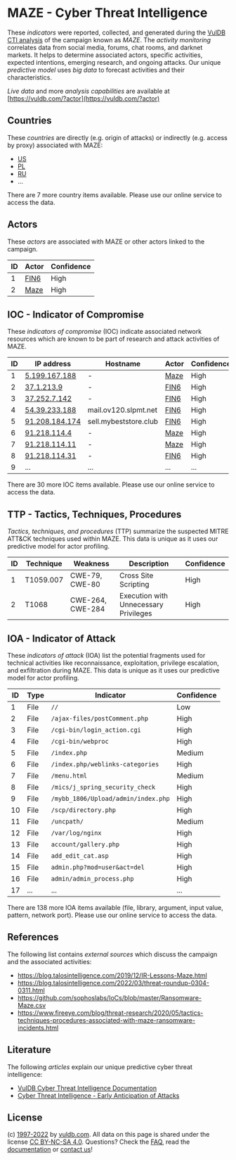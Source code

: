 # MAZE - Cyber Threat Intelligence

These _indicators_ were reported, collected, and generated during the [VulDB CTI analysis](https://vuldb.com/?kb.cti) of the campaign known as _MAZE_. The _activity monitoring_ correlates data from social media, forums, chat rooms, and darknet markets. It helps to determine associated actors, specific activities, expected intentions, emerging research, and ongoing attacks. Our unique _predictive model_ uses _big data_ to forecast activities and their characteristics.

_Live data_ and more _analysis capabilities_ are available at [https://vuldb.com/?actor](https://vuldb.com/?actor)

## Countries

These _countries_ are directly (e.g. origin of attacks) or indirectly (e.g. access by proxy) associated with MAZE:

* [US](https://vuldb.com/?country.us)
* [PL](https://vuldb.com/?country.pl)
* [RU](https://vuldb.com/?country.ru)
* ...

There are 7 more country items available. Please use our online service to access the data.

## Actors

These _actors_ are associated with MAZE or other actors linked to the campaign.

ID | Actor | Confidence
-- | ----- | ----------
1 | [FIN6](https://vuldb.com/?actor.fin6) | High
2 | [Maze](https://vuldb.com/?actor.maze) | High

## IOC - Indicator of Compromise

These _indicators of compromise_ (IOC) indicate associated network resources which are known to be part of research and attack activities of MAZE.

ID | IP address | Hostname | Actor | Confidence
-- | ---------- | -------- | ----- | ----------
1 | [5.199.167.188](https://vuldb.com/?ip.5.199.167.188) | - | [Maze](https://vuldb.com/?actor.maze) | High
2 | [37.1.213.9](https://vuldb.com/?ip.37.1.213.9) | - | [FIN6](https://vuldb.com/?actor.fin6) | High
3 | [37.252.7.142](https://vuldb.com/?ip.37.252.7.142) | - | [FIN6](https://vuldb.com/?actor.fin6) | High
4 | [54.39.233.188](https://vuldb.com/?ip.54.39.233.188) | mail.ov120.slpmt.net | [FIN6](https://vuldb.com/?actor.fin6) | High
5 | [91.208.184.174](https://vuldb.com/?ip.91.208.184.174) | sell.mybeststore.club | [FIN6](https://vuldb.com/?actor.fin6) | High
6 | [91.218.114.4](https://vuldb.com/?ip.91.218.114.4) | - | [Maze](https://vuldb.com/?actor.maze) | High
7 | [91.218.114.11](https://vuldb.com/?ip.91.218.114.11) | - | [Maze](https://vuldb.com/?actor.maze) | High
8 | [91.218.114.31](https://vuldb.com/?ip.91.218.114.31) | - | [FIN6](https://vuldb.com/?actor.fin6) | High
9 | ... | ... | ... | ...

There are 30 more IOC items available. Please use our online service to access the data.

## TTP - Tactics, Techniques, Procedures

_Tactics, techniques, and procedures_ (TTP) summarize the suspected MITRE ATT&CK techniques used within MAZE. This data is unique as it uses our predictive model for actor profiling.

ID | Technique | Weakness | Description | Confidence
-- | --------- | -------- | ----------- | ----------
1 | T1059.007 | CWE-79, CWE-80 | Cross Site Scripting | High
2 | T1068 | CWE-264, CWE-284 | Execution with Unnecessary Privileges | High

## IOA - Indicator of Attack

These _indicators of attack_ (IOA) list the potential fragments used for technical activities like reconnaissance, exploitation, privilege escalation, and exfiltration during MAZE. This data is unique as it uses our predictive model for actor profiling.

ID | Type | Indicator | Confidence
-- | ---- | --------- | ----------
1 | File | `//` | Low
2 | File | `/ajax-files/postComment.php` | High
3 | File | `/cgi-bin/login_action.cgi` | High
4 | File | `/cgi-bin/webproc` | High
5 | File | `/index.php` | Medium
6 | File | `/index.php/weblinks-categories` | High
7 | File | `/menu.html` | Medium
8 | File | `/mics/j_spring_security_check` | High
9 | File | `/mybb_1806/Upload/admin/index.php` | High
10 | File | `/scp/directory.php` | High
11 | File | `/uncpath/` | Medium
12 | File | `/var/log/nginx` | High
13 | File | `account/gallery.php` | High
14 | File | `add_edit_cat.asp` | High
15 | File | `admin.php?mod=user&act=del` | High
16 | File | `admin/admin_process.php` | High
17 | ... | ... | ...

There are 138 more IOA items available (file, library, argument, input value, pattern, network port). Please use our online service to access the data.

## References

The following list contains _external sources_ which discuss the campaign and the associated activities:

* https://blog.talosintelligence.com/2019/12/IR-Lessons-Maze.html
* https://blog.talosintelligence.com/2022/03/threat-roundup-0304-0311.html
* https://github.com/sophoslabs/IoCs/blob/master/Ransomware-Maze.csv
* https://www.fireeye.com/blog/threat-research/2020/05/tactics-techniques-procedures-associated-with-maze-ransomware-incidents.html

## Literature

The following _articles_ explain our unique predictive cyber threat intelligence:

* [VulDB Cyber Threat Intelligence Documentation](https://vuldb.com/?kb.cti)
* [Cyber Threat Intelligence - Early Anticipation of Attacks](https://www.scip.ch/en/?labs.20201022)

## License

(c) [1997-2022](https://vuldb.com/?kb.changelog) by [vuldb.com](https://vuldb.com/?kb.about). All data on this page is shared under the license [CC BY-NC-SA 4.0](https://creativecommons.org/licenses/by-nc-sa/4.0/). Questions? Check the [FAQ](https://vuldb.com/?kb.faq), read the [documentation](https://vuldb.com/?kb) or [contact us](https://vuldb.com/?contact)!
